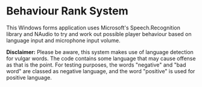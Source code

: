 # Behaviour Rank System

This Windows forms application uses Microsoft's Speech.Recognition library and NAudio to try and work out possible player behaviour based on language input and microphone input volume.

**Disclaimer:** Please be aware, this system makes use of language detection for vulgar words. The code contains some language that may cause offense as that is the point. For testing purposes, the words "negative" and "bad word" are classed as negative language, and the word "positive" is used for positive language.
